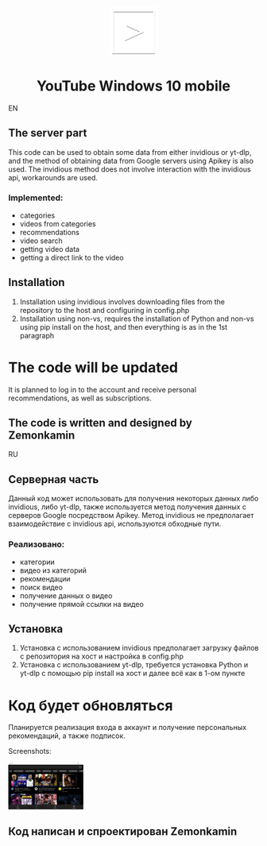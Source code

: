 <div align="center">
<img src="icon.png" width=20% height=20%>
<h1>YouTube Windows 10 mobile</h1>
</div>

EN
## The server part

This code can be used to obtain some data from either invidious or yt-dlp, and the method of obtaining data from Google servers using Apikey is also used.
The invidious method does not involve interaction with the invidious api, workarounds are used.


### Implemented:
- categories
- videos from categories
- recommendations
- video search
- getting video data
- getting a direct link to the video

## Installation
1. Installation using invidious involves downloading files from the repository to the host and configuring in config.php
2. Installation using non-vs, requires the installation of Python and non-vs using pip install on the host, and then everything is as in the 1st paragraph

# The code will be updated
It is planned to log in to the account and receive personal recommendations, as well as subscriptions.

## The code is written and designed by Zemonkamin

RU
## Серверная часть

Данный код может использовать для получения некоторых данных либо invidious, либо yt-dlp, также используется метод получения данных с серверов Google посредством Apikey.
Метод invidious не предполагает взаимодействие с invidious api, используются обходные пути.


### Реализовано:
- категории
- видео из категорий
- рекомендации
- поиск видео
- получение данных о видео
- получение прямой ссылки на видео

## Установка
1. Установка с использованием invidious предполагает загрузку файлов с репозитория на хост и настройка в config.php
2. Установка с использованием yt-dlp, требуется установка Python и yt-dlp с помощью pip install на хост и далее всё как в 1-ом пункте

# Код будет обновляться
Планируется реализация входа в аккаунт и получение персональных рекомендаций, а также подписок.

Screenshots:

<img src="screenshots/yt1.jpg" width=30%>

## Код написан и спроектирован Zemonkamin
